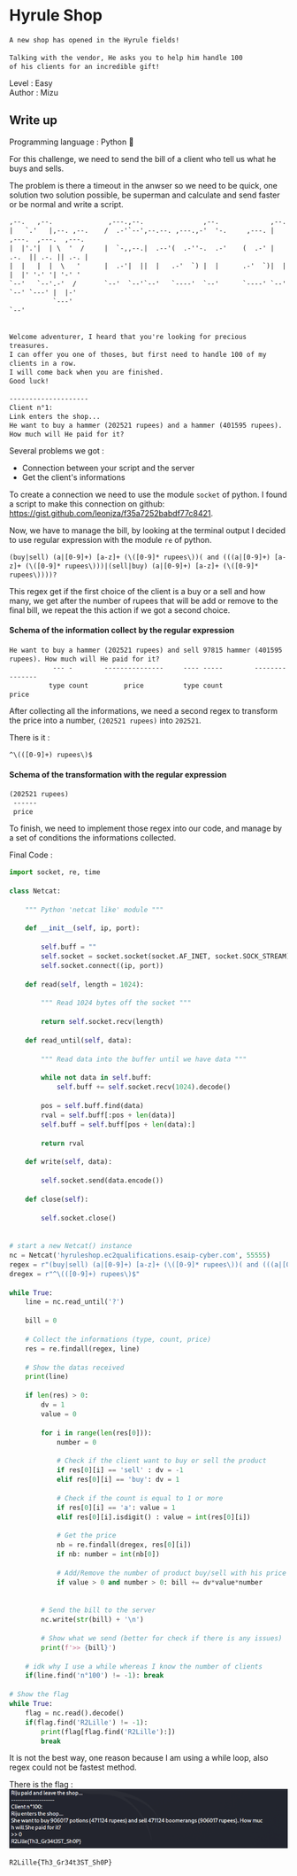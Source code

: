 # Hyrule Shop

```
A new shop has opened in the Hyrule fields!

Talking with the vendor, He asks you to help him handle 100 
of his clients for an incredible gift!
```

Level : Easy\
Author : Mizu

## Write up
Programming language : Python 🐍

For this challenge, we need to send the bill of a client who tell us what he buys and sells. 

The problem is there a timeout in the anwser so we need to be quick, one solution two solution possible, be superman and calculate and send faster or be normal and write a script.

```
,--.   ,--.              ,---.,--.               ,--.             ,--.                    
|   `.'   |,--. ,--.    /  .-'`--',--.--. ,---.,-'  '-.     ,---. |  ,---.  ,---.  ,---.  
|  |'.'|  | \  '  /     |  `-,,--.|  .--'(  .-''-.  .-'    (  .-' |  .-.  || .-. || .-. | 
|  |   |  |  \   '      |  .-'|  ||  |   .-'  `) |  |      .-'  `)|  | |  |' '-' '| '-' ' 
`--'   `--'.-'  /       `--'  `--'`--'   `----'  `--'      `----' `--' `--' `---' |  |-'  
           `---'                                                                  `--'    
           
           
Welcome adventurer, I heard that you're looking for precious treasures.
I can offer you one of thoses, but first need to handle 100 of my clients in a row.
I will come back when you are finished.
Good luck!

--------------------
Client n°1:
Link enters the shop...
He want to buy a hammer (202521 rupees) and a hammer (401595 rupees). How much will He paid for it?
```

Several problems we got :
* Connection between your script and the server
* Get the client's informations

To create a connection we need to use the module `socket` of python. I found a script to make this connection on github: https://gist.github.com/leonjza/f35a7252babdf77c8421.

Now, we have to manage the bill, by looking at the terminal output I decided to use regular expression with the module `re` of python.

```
(buy|sell) (a|[0-9]+) [a-z]+ (\([0-9]* rupees\))( and (((a|[0-9]+) [a-z]+ (\([0-9]* rupees\)))|(sell|buy) (a|[0-9]+) [a-z]+ (\([0-9]* rupees\))))?
```

This regex get if the first choice of the client is a buy or a sell and how many, we get after the number of rupees that will be add or remove to the final bill, we repeat the this action if we got a second choice.

#### Schema of the information collect by the regular expression
```
He want to buy a hammer (202521 rupees) and sell 97815 hammer (401595 rupees). How much will He paid for it?
           --- -        ---------------     ---- -----        ---------------
          type count         price          type count             price
```

After collecting all the informations, we need a second regex to transform the price into a number, `(202521 rupees)` into `202521`.

There is it : 
```
^\(([0-9]+) rupees\)$
```
#### Schema of the transformation with the regular expression
```
(202521 rupees)
 ------
 price
```

To finish, we need to implement those regex into our code, and manage by a set of conditions the informations collected.

Final Code : 
```python
import socket, re, time
 
class Netcat:

    """ Python 'netcat like' module """

    def __init__(self, ip, port):

        self.buff = ""
        self.socket = socket.socket(socket.AF_INET, socket.SOCK_STREAM)
        self.socket.connect((ip, port))

    def read(self, length = 1024):

        """ Read 1024 bytes off the socket """

        return self.socket.recv(length)
 
    def read_until(self, data):

        """ Read data into the buffer until we have data """

        while not data in self.buff:
            self.buff += self.socket.recv(1024).decode()
 
        pos = self.buff.find(data)
        rval = self.buff[:pos + len(data)]
        self.buff = self.buff[pos + len(data):]
 
        return rval
 
    def write(self, data):

        self.socket.send(data.encode())
    
    def close(self):

        self.socket.close()


# start a new Netcat() instance
nc = Netcat('hyruleshop.ec2qualifications.esaip-cyber.com', 55555)
regex = r"(buy|sell) (a|[0-9]+) [a-z]+ (\([0-9]* rupees\))( and (((a|[0-9]+) [a-z]+ (\([0-9]* rupees\)))|(sell|buy) (a|[0-9]+) [a-z]+ (\([0-9]* rupees\))))?"
dregex = r"^\(([0-9]+) rupees\)$"

while True:
    line = nc.read_until('?')

    bill = 0

    # Collect the informations (type, count, price)
    res = re.findall(regex, line)

    # Show the datas received
    print(line)

    if len(res) > 0:
        dv = 1
        value = 0

        for i in range(len(res[0])):
            number = 0

            # Check if the client want to buy or sell the product
            if res[0][i] == 'sell' : dv = -1
            elif res[0][i] == 'buy': dv = 1

            # Check if the count is equal to 1 or more
            if res[0][i] == 'a': value = 1
            elif res[0][i].isdigit() : value = int(res[0][i])

            # Get the price
            nb = re.findall(dregex, res[0][i])
            if nb: number = int(nb[0])

            # Add/Remove the number of product buy/sell with his price
            if value > 0 and number > 0: bill += dv*value*number


        # Send the bill to the server
        nc.write(str(bill) + '\n')

        # Show what we send (better for check if there is any issues)
        print(f'>> {bill}')

    # idk why I use a while whereas I know the number of clients
    if(line.find('n°100') != -1): break

# Show the flag
while True:
    flag = nc.read().decode()
    if(flag.find('R2Lille') != -1): 
        print(flag[flag.find('R2Lille'):])
        break
```
It is not the best way, one reason because I am using a while loop, also regex could not be fastest method.

There is the flag :\
![flag.png](./images/flag.png)
```
R2Lille{Th3_Gr34t3ST_Sh0P}
```
